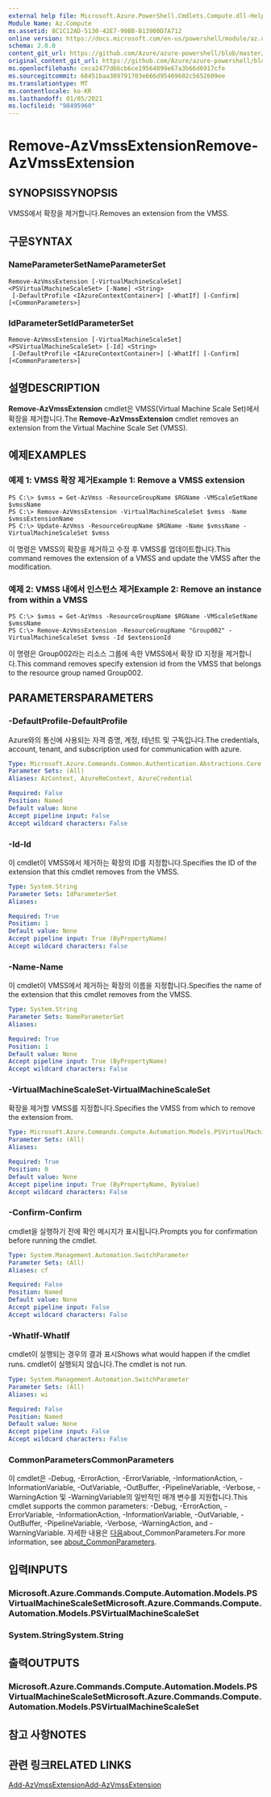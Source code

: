 ```yaml
---
external help file: Microsoft.Azure.PowerShell.Cmdlets.Compute.dll-Help.xml
Module Name: Az.Compute
ms.assetid: 8C1C12AD-5130-42E7-99BB-B13900D7A712
online version: https://docs.microsoft.com/en-us/powershell/module/az.compute/remove-azvmssextension
schema: 2.0.0
content_git_url: https://github.com/Azure/azure-powershell/blob/master/src/Compute/Compute/help/Remove-AzVmssExtension.md
original_content_git_url: https://github.com/Azure/azure-powershell/blob/master/src/Compute/Compute/help/Remove-AzVmssExtension.md
ms.openlocfilehash: ceca2477d66cb6ce19564899e67a3b66d6917cfe
ms.sourcegitcommit: 68451baa389791703e666d95469602c5652609ee
ms.translationtype: MT
ms.contentlocale: ko-KR
ms.lasthandoff: 01/05/2021
ms.locfileid: "98495960"
---
```

# <span data-ttu-id="5e733-101">Remove-AzVmssExtension</span><span class="sxs-lookup"><span data-stu-id="5e733-101">Remove-AzVmssExtension</span></span>

## <span data-ttu-id="5e733-102">SYNOPSIS</span><span class="sxs-lookup"><span data-stu-id="5e733-102">SYNOPSIS</span></span>
<span data-ttu-id="5e733-103">VMSS에서 확장을 제거합니다.</span><span class="sxs-lookup"><span data-stu-id="5e733-103">Removes an extension from the VMSS.</span></span>

## <span data-ttu-id="5e733-104">구문</span><span class="sxs-lookup"><span data-stu-id="5e733-104">SYNTAX</span></span>

### <span data-ttu-id="5e733-105">NameParameterSet</span><span class="sxs-lookup"><span data-stu-id="5e733-105">NameParameterSet</span></span>
```
Remove-AzVmssExtension [-VirtualMachineScaleSet] <PSVirtualMachineScaleSet> [-Name] <String>
 [-DefaultProfile <IAzureContextContainer>] [-WhatIf] [-Confirm] [<CommonParameters>]
```

### <span data-ttu-id="5e733-106">IdParameterSet</span><span class="sxs-lookup"><span data-stu-id="5e733-106">IdParameterSet</span></span>
```
Remove-AzVmssExtension [-VirtualMachineScaleSet] <PSVirtualMachineScaleSet> [-Id] <String>
 [-DefaultProfile <IAzureContextContainer>] [-WhatIf] [-Confirm] [<CommonParameters>]
```

## <span data-ttu-id="5e733-107">설명</span><span class="sxs-lookup"><span data-stu-id="5e733-107">DESCRIPTION</span></span>
<span data-ttu-id="5e733-108">**Remove-AzVmssExtension** cmdlet은 VMSS(Virtual Machine Scale Set)에서 확장을 제거합니다.</span><span class="sxs-lookup"><span data-stu-id="5e733-108">The **Remove-AzVmssExtension** cmdlet removes an extension from the Virtual Machine Scale Set (VMSS).</span></span>

## <span data-ttu-id="5e733-109">예제</span><span class="sxs-lookup"><span data-stu-id="5e733-109">EXAMPLES</span></span>

### <span data-ttu-id="5e733-110">예제 1: VMSS 확장 제거</span><span class="sxs-lookup"><span data-stu-id="5e733-110">Example 1: Remove a VMSS extension</span></span>
```
PS C:\> $vmss = Get-AzVmss -ResourceGroupName $RGName -VMScaleSetName $vmssName 
PS C:\> Remove-AzVmssExtension -VirtualMachineScaleSet $vmss -Name $vmssExtensionName
PS C:\> Update-AzVmss -ResourceGroupName $RGName -Name $vmssName -VirtualMachineScaleSet $vmss
```

<span data-ttu-id="5e733-111">이 명령은 VMSS의 확장을 제거하고 수정 후 VMSS를 업데이트합니다.</span><span class="sxs-lookup"><span data-stu-id="5e733-111">This command removes the extension of a VMSS and update the VMSS after the modification.</span></span>

### <span data-ttu-id="5e733-112">예제 2: VMSS 내에서 인스턴스 제거</span><span class="sxs-lookup"><span data-stu-id="5e733-112">Example 2: Remove an instance from within a VMSS</span></span>
```
PS C:\> $vmss = Get-AzVmss -ResourceGroupName $RGName -VMScaleSetName $vmssName 
PS C:\> Remove-AzVmssExtension -ResourceGroupName "Group002" -VirtualMachineScaleSet $vmss -Id $extensionId
```

<span data-ttu-id="5e733-113">이 명령은 Group002라는 리소스 그룹에 속한 VMSS에서 확장 ID 지정을 제거합니다.</span><span class="sxs-lookup"><span data-stu-id="5e733-113">This command removes specify extension id from the VMSS that belongs to the resource group named Group002.</span></span>

## <span data-ttu-id="5e733-114">PARAMETERS</span><span class="sxs-lookup"><span data-stu-id="5e733-114">PARAMETERS</span></span>

### <span data-ttu-id="5e733-115">-DefaultProfile</span><span class="sxs-lookup"><span data-stu-id="5e733-115">-DefaultProfile</span></span>
<span data-ttu-id="5e733-116">Azure와의 통신에 사용되는 자격 증명, 계정, 테넌트 및 구독입니다.</span><span class="sxs-lookup"><span data-stu-id="5e733-116">The credentials, account, tenant, and subscription used for communication with azure.</span></span>

```yaml
Type: Microsoft.Azure.Commands.Common.Authentication.Abstractions.Core.IAzureContextContainer
Parameter Sets: (All)
Aliases: AzContext, AzureRmContext, AzureCredential

Required: False
Position: Named
Default value: None
Accept pipeline input: False
Accept wildcard characters: False
```

### <span data-ttu-id="5e733-117">-Id</span><span class="sxs-lookup"><span data-stu-id="5e733-117">-Id</span></span>
<span data-ttu-id="5e733-118">이 cmdlet이 VMSS에서 제거하는 확장의 ID를 지정합니다.</span><span class="sxs-lookup"><span data-stu-id="5e733-118">Specifies the ID of the extension that this cmdlet removes from the VMSS.</span></span>

```yaml
Type: System.String
Parameter Sets: IdParameterSet
Aliases:

Required: True
Position: 1
Default value: None
Accept pipeline input: True (ByPropertyName)
Accept wildcard characters: False
```

### <span data-ttu-id="5e733-119">-Name</span><span class="sxs-lookup"><span data-stu-id="5e733-119">-Name</span></span>
<span data-ttu-id="5e733-120">이 cmdlet이 VMSS에서 제거하는 확장의 이름을 지정합니다.</span><span class="sxs-lookup"><span data-stu-id="5e733-120">Specifies the name of the extension that this cmdlet removes from the VMSS.</span></span>

```yaml
Type: System.String
Parameter Sets: NameParameterSet
Aliases:

Required: True
Position: 1
Default value: None
Accept pipeline input: True (ByPropertyName)
Accept wildcard characters: False
```

### <span data-ttu-id="5e733-121">-VirtualMachineScaleSet</span><span class="sxs-lookup"><span data-stu-id="5e733-121">-VirtualMachineScaleSet</span></span>
<span data-ttu-id="5e733-122">확장을 제거할 VMSS를 지정합니다.</span><span class="sxs-lookup"><span data-stu-id="5e733-122">Specifies the VMSS from which to remove the extension from.</span></span>

```yaml
Type: Microsoft.Azure.Commands.Compute.Automation.Models.PSVirtualMachineScaleSet
Parameter Sets: (All)
Aliases:

Required: True
Position: 0
Default value: None
Accept pipeline input: True (ByPropertyName, ByValue)
Accept wildcard characters: False
```

### <span data-ttu-id="5e733-123">-Confirm</span><span class="sxs-lookup"><span data-stu-id="5e733-123">-Confirm</span></span>
<span data-ttu-id="5e733-124">cmdlet을 실행하기 전에 확인 메시지가 표시됩니다.</span><span class="sxs-lookup"><span data-stu-id="5e733-124">Prompts you for confirmation before running the cmdlet.</span></span>

```yaml
Type: System.Management.Automation.SwitchParameter
Parameter Sets: (All)
Aliases: cf

Required: False
Position: Named
Default value: None
Accept pipeline input: False
Accept wildcard characters: False
```

### <span data-ttu-id="5e733-125">-WhatIf</span><span class="sxs-lookup"><span data-stu-id="5e733-125">-WhatIf</span></span>
<span data-ttu-id="5e733-126">cmdlet이 실행되는 경우의 결과 표시</span><span class="sxs-lookup"><span data-stu-id="5e733-126">Shows what would happen if the cmdlet runs.</span></span> <span data-ttu-id="5e733-127">cmdlet이 실행되지 않습니다.</span><span class="sxs-lookup"><span data-stu-id="5e733-127">The cmdlet is not run.</span></span>

```yaml
Type: System.Management.Automation.SwitchParameter
Parameter Sets: (All)
Aliases: wi

Required: False
Position: Named
Default value: None
Accept pipeline input: False
Accept wildcard characters: False
```

### <span data-ttu-id="5e733-128">CommonParameters</span><span class="sxs-lookup"><span data-stu-id="5e733-128">CommonParameters</span></span>
<span data-ttu-id="5e733-129">이 cmdlet은 -Debug, -ErrorAction, -ErrorVariable, -InformationAction, -InformationVariable, -OutVariable, -OutBuffer, -PipelineVariable, -Verbose, -WarningAction 및 -WarningVariable의 일반적인 매개 변수를 지원합니다.</span><span class="sxs-lookup"><span data-stu-id="5e733-129">This cmdlet supports the common parameters: -Debug, -ErrorAction, -ErrorVariable, -InformationAction, -InformationVariable, -OutVariable, -OutBuffer, -PipelineVariable, -Verbose, -WarningAction, and -WarningVariable.</span></span> <span data-ttu-id="5e733-130">자세한 내용은 [다음](http://go.microsoft.com/fwlink/?LinkID=113216)about_CommonParameters.</span><span class="sxs-lookup"><span data-stu-id="5e733-130">For more information, see [about_CommonParameters](http://go.microsoft.com/fwlink/?LinkID=113216).</span></span>

## <span data-ttu-id="5e733-131">입력</span><span class="sxs-lookup"><span data-stu-id="5e733-131">INPUTS</span></span>

### <span data-ttu-id="5e733-132">Microsoft.Azure.Commands.Compute.Automation.Models.PSVirtualMachineScaleSet</span><span class="sxs-lookup"><span data-stu-id="5e733-132">Microsoft.Azure.Commands.Compute.Automation.Models.PSVirtualMachineScaleSet</span></span>

### <span data-ttu-id="5e733-133">System.String</span><span class="sxs-lookup"><span data-stu-id="5e733-133">System.String</span></span>

## <span data-ttu-id="5e733-134">출력</span><span class="sxs-lookup"><span data-stu-id="5e733-134">OUTPUTS</span></span>

### <span data-ttu-id="5e733-135">Microsoft.Azure.Commands.Compute.Automation.Models.PSVirtualMachineScaleSet</span><span class="sxs-lookup"><span data-stu-id="5e733-135">Microsoft.Azure.Commands.Compute.Automation.Models.PSVirtualMachineScaleSet</span></span>

## <span data-ttu-id="5e733-136">참고 사항</span><span class="sxs-lookup"><span data-stu-id="5e733-136">NOTES</span></span>

## <span data-ttu-id="5e733-137">관련 링크</span><span class="sxs-lookup"><span data-stu-id="5e733-137">RELATED LINKS</span></span>

[<span data-ttu-id="5e733-138">Add-AzVmssExtension</span><span class="sxs-lookup"><span data-stu-id="5e733-138">Add-AzVmssExtension</span></span>](./Add-AzVmssExtension.md)
